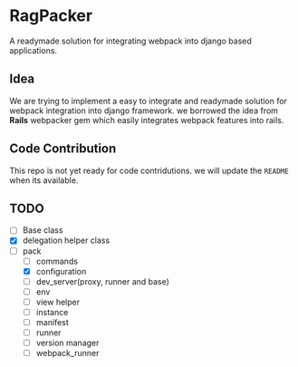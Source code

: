 # RagPacker
A readymade solution for integrating webpack into django based applications.
## Idea
We are trying to implement a easy to integrate and readymade solution for webpack integration into django framework.
we borrowed the idea from **Rails** webpacker gem which easily integrates webpack features into rails. 
## Code Contribution
This repo is not yet ready for code contridutions. we will update the `README` when its available.
## TODO
- [ ] Base class
- [x] delegation helper class
- [ ] pack
    - [ ] commands
    - [x] configuration
    - [ ] dev_server(proxy, runner and base)
    - [ ] env
    - [ ] view helper
    - [ ] instance
    - [ ] manifest
    - [ ] runner
    - [ ] version manager
    - [ ] webpack_runner